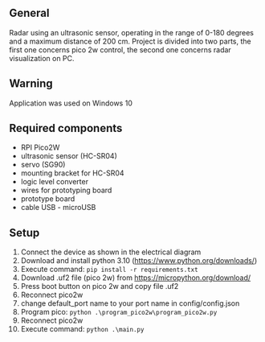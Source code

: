 ## General
Radar using an ultrasonic sensor, operating in the range of 0-180 degrees and a maximum distance of 200 cm. Project is divided into two parts, the first one concerns pico 2w control, the second one concerns radar visualization on PC. 

## Warning 
Application was used on Windows 10

## Required components
- RPI Pico2W
- ultrasonic sensor (HC-SR04) 
- servo (SG90)   
- mounting bracket for HC-SR04
- logic level converter
- wires for prototyping board
- prototype board
- cable USB - microUSB

## Setup
1. Connect the device as shown in the electrical diagram
2. Download and install python 3.10 (https://www.python.org/downloads/)
3. Execute command: ``` pip install -r requirements.txt ```
4. Download .uf2 file (pico 2w) from https://micropython.org/download/
5. Press boot button on pico 2w and copy file .uf2
6. Reconnect pico2w
7. change default_port name to your port name in config/config.json
8. Program pico: ``` python .\program_pico2w\program_pico2w.py ```
9. Reconnect pico2w
10. Execute command: ``` python .\main.py ```